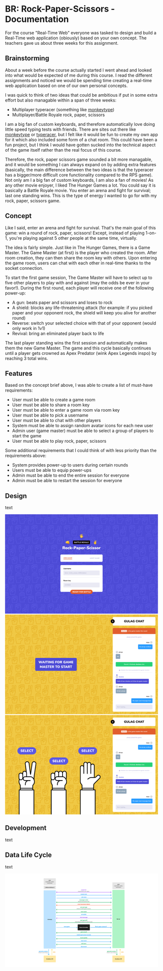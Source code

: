 # BR: Rock-Paper-Scissors - Documentation

For the course "Real-Time Web" everyone was tasked to design and build a Real-Time web application (obiously) based on your own concept. The teachers gave us about three weeks for this assignment. 

## Brainstorming

About a week before the course actually started I went ahead and looked into what would be expected of me during this course. I read the different assignments and noticed we would be spending time creating a real-time web application based on one of our own personal concepts.

I was quick to think of two ideas that could be ambitious if put in some extra effort but also managable within a span of three weeks:

- Multiplayer typeracer (something like [monkeytype](https://monkeytype.com/))
- Multiplayer/Battle Royale rock, paper, scissors

I am a big fan of custom keyboards, and therefore automatically love doing little speed typing tests with friends. There are sites out there like [monkeytype](https://monkeytype.com/) or [typeracer](https://typeracer.com/), but I felt like it would be fun to create my own app for it which also included some form of a chat room. This could have been a fun project, but I think I would have gotten sucked into the technical aspect of the game itself rather than the real focus of this course.

Therefore, the rock, paper scissors game sounded a bit more managable, and it would be something I can always expand on by adding extra features (basically, the main difference between the two ideas is that the typeracer has a bigger/more difficult core functionality compared to the RPS game). Not only am I a big fan of custom keyboards, I am also a fan of movies! As any other movie enjoyer, I liked The Hunger Games a lot. You could say it is basically a Battle Royale movie. You enter an arena and fight for survival; last one standing wins. This is the type of energy I wanted to go for with my rock, paper, scissors game. 

## Concept

Like I said, enter an arena and fight for survival. That's the main goal of this game: win a round of rock, paper, scissors! Except, instead of playing 1-on-1, you're playing against 5 other people at the same time, virtually.

The idea is fairly simple. Just like in The Hunger Games, there is a Game Master. The Game Master (at first) is the player who created the room. After room creation, they can then share the room key with others. Upon entering the game room, users can chat with each other in real-time thanks to the socket connection.

To start the first game session, The Game Master will have to select up to five other players to play with and against (may the odds be ever in your favor!). During the first round, each player will receive one of the following power-up:

- A gun: beats paper and scissors and loses to rock
- A shield: blocks any life-threatening attack (for example: if you picked paper and your opponent rock, the shield will keep you alive for another round)
- Reverse: switch your selected choice with that of your opponent (would only work in 1v1)
- Revival: bring an eliminated player back to life

The last player standing wins the first session and automatically makes them the new Game Master. The game and this cycle basically continues until a player gets crowned as Apex Predator (wink Apex Legends inspo) by reaching 3 total wins.

## Features

Based on the concept brief above, I was able to create a list of must-have requirements:

- User must be able to create a game room
- User must be able to share a room key
- User must be able to enter a game room via room key
- User must be able to pick a username
- User must be able to chat with other players
- System must be able to assign random avatar icons for each new user
- Admin user (game master) must be able to select a group of players to start the game
- User must be able to play rock, paper, scissors

Some additional requirements that I could think of with less priority than the requirements above:

- System provides power-up to users during certain rounds
- Users must be able to equip power-ups
- Admin must be able to end the entire session for everyone
- Admin must be able to restart the session for everyone

## Design
text

![Onboarding design](./assets/onboarding.png)
![Lobby design - Not started](./assets/lobby-game_not_started.png)
![Lobby design - Game started](./assets/lobby-game_started.png)

## Development
text

## Data Life Cycle

text

![Data Life Cycle](./assets/data_life_cycle.jpg)